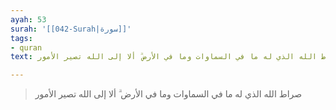 ```yaml
---
ayah: 53
surah: '[[042-Surah|سورة]]'
tags:
- quran
text: صراط الله الذي له ما في السماوات وما في الأرض ۗ ألا إلى الله تصير الأمور

---
```

> صراط الله الذي له ما في السماوات وما في الأرض ۗ ألا إلى الله تصير الأمور

